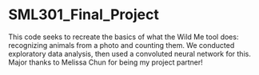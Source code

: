 # SML301_Final_Project

This code seeks to recreate the basics of what the Wild Me tool does: recognizing animals from a photo and counting them. We conducted exploratory data analysis, then used a convoluted neural network for this. 
Major thanks to Melissa Chun for being my project partner!

